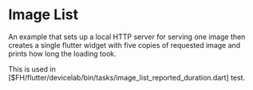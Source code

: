 # Image List

An example that sets up a local HTTP server for serving one image then creates a
single flutter widget with five copies of requested image and prints how long
the loading took.

This is used in
[$FH/flutter/devicelab/bin/tasks/image_list_reported_duration.dart] test.
